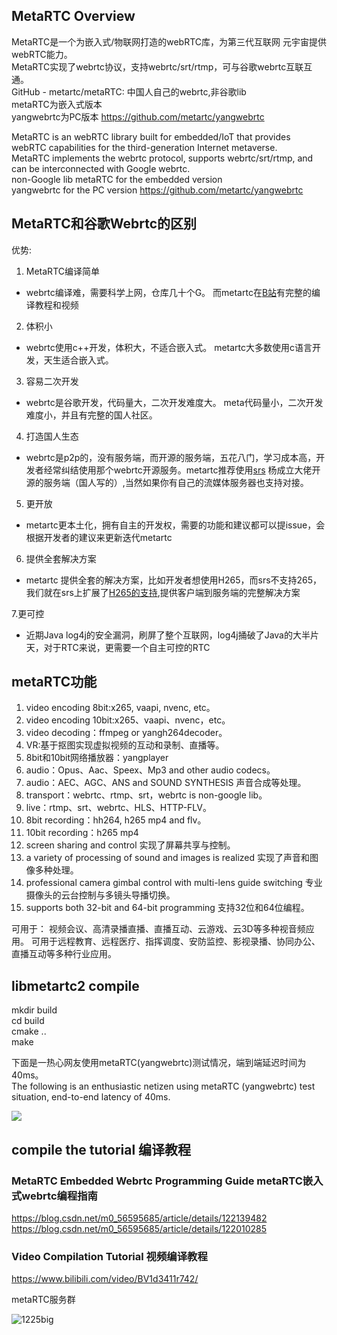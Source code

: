 ## MetaRTC Overview
MetaRTC是一个为嵌入式/物联网打造的webRTC库，为第三代互联网 元宇宙提供webRTC能力。  
MetaRTC实现了webrtc协议，支持webrtc/srt/rtmp，可与谷歌webrtc互联互通。   
GitHub - metartc/metaRTC: 中国人自己的webrtc,非谷歌lib    
metaRTC为嵌入式版本   
yangwebrtc为PC版本  https://github.com/metartc/yangwebrtc    

MetaRTC is an webRTC library built for embedded/IoT that provides webRTC capabilities for the third-generation Internet metaverse.  
MetaRTC implements the webrtc protocol, supports webrtc/srt/rtmp, and can be interconnected with Google webrtc.  
non-Google lib metaRTC for the embedded version  
yangwebrtc for the PC version https://github.com/metartc/yangwebrtc  
 
## MetaRTC和谷歌Webrtc的区别
优势:
1. MetaRTC编译简单
- webrtc编译难，需要科学上网，仓库几十个G。
而metartc在[B站](https://www.bilibili.com/video/BV1d3411r742/)有完整的编译教程和视频


2. 体积小
- webrtc使用c++开发，体积大，不适合嵌入式。
metartc大多数使用c语言开发，天生适合嵌入式。

3. 容易二次开发
- webrtc是谷歌开发，代码量大，二次开发难度大。
meta代码量小，二次开发难度小，并且有完整的国人社区。

4. 打造国人生态
- webrtc是p2p的，没有服务端，而开源的服务端，五花八门，学习成本高，开发者经常纠结使用那个webrtc开源服务。metartc推荐使用[srs](https://github.com/ossrs/srs) 杨成立大佬开源的服务端（国人写的）,当然如果你有自己的流媒体服务器也支持对接。

5. 更开放
- metartc更本土化，拥有自主的开发权，需要的功能和建议都可以提issue，会根据开发者的建议来更新迭代metartc

6. 提供全套解决方案 
- metartc 提供全套的解决方案，比如开发者想使用H265，而srs不支持265，我们就在srs上扩展了[H265的支持]( http://github/metartc/srs-webrtc265),提供客户端到服务端的完整解决方案

7.更可控
- 近期Java log4j的安全漏洞，刷屏了整个互联网，log4j捅破了Java的大半片天，对于RTC来说，更需要一个自主可控的RTC

## metaRTC功能

1. video encoding 8bit:x265, vaapi, nvenc, etc。
2. video encoding  10bit:x265、vaapi、nvenc，etc。
3. video decoding：ffmpeg or yangh264decoder。
4. VR:基于抠图实现虚拟视频的互动和录制、直播等。
5. 8bit和10bit网络播放器：yangplayer
6. audio：Opus、Aac、Speex、Mp3 and other audio codecs。
7. audio：AEC、AGC、ANS and  SOUND SYNTHESIS 声音合成等处理。
8. transport：webrtc、rtmp、srt，webrtc is non-google lib。
9. live：rtmp、srt、webrtc、HLS、HTTP-FLV。
10. 8bit recording：hh264, h265 mp4 and flv。
11. 10bit recording：h265 mp4
12. screen sharing and control 实现了屏幕共享与控制。
13. a variety of processing of sound and images is realized 实现了声音和图像多种处理。
14. professional camera gimbal control with multi-lens guide switching 专业摄像头的云台控制与多镜头导播切换。
15. supports both 32-bit and 64-bit programming 支持32位和64位编程。

可用于：
视频会议、高清录播直播、直播互动、云游戏、云3D等多种视音频应用。
可用于远程教育、远程医疗、指挥调度、安防监控、影视录播、协同办公、直播互动等多种行业应用。
## libmetartc2 compile
mkdir build  
cd build   
cmake ..  
make  

下面是一热心网友使用metaRTC(yangwebrtc)测试情况，端到端延迟时间为40ms。  
The following is an enthusiastic netizen using metaRTC (yangwebrtc) test situation, end-to-end latency of 40ms.   

![](https://img-blog.csdnimg.cn/fbd331e04ad94910804a5786f725a297.png?x-oss-process=image/watermark,type_ZHJvaWRzYW5zZmFsbGJhY2s,shadow_50,text_Q1NETiBAeWFuZ3J0Yw==,size_20,color_FFFFFF,t_70,g_se,x_16)

## compile the tutorial 编译教程
### MetaRTC Embedded Webrtc Programming Guide  metaRTC嵌入式webrtc编程指南 
https://blog.csdn.net/m0_56595685/article/details/122139482   
https://blog.csdn.net/m0_56595685/article/details/122010285  
### Video Compilation Tutorial 视频编译教程
https://www.bilibili.com/video/BV1d3411r742/  

metaRTC服务群

![1225big](https://user-images.githubusercontent.com/87118023/147380891-b5cb2fcd-eaf1-4f5b-b791-11a5aaf0319e.jpg)
